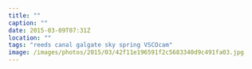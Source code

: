 ```yaml
---
title: ""
caption: ""
date: 2015-03-09T07:31Z
location: ""
tags: "reeds canal galgate sky spring VSCOcam"
image: /images/photos/2015/03/42f11e196591f2c5683340d9c491fa03.jpg
---
```

